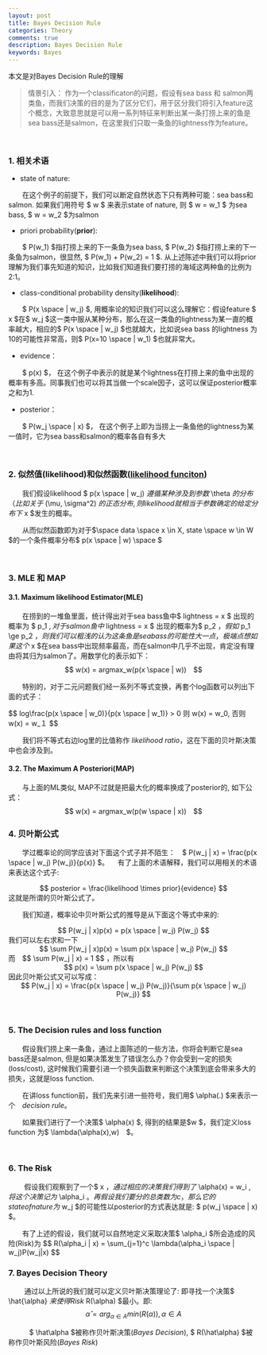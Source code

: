 ```yaml
---
layout: post
title: Bayes Decision Rule
categories: Theory
comments: true
description: Bayes Decision Rule
keywords: Bayes
---
```

本文是对Bayes Decision Rule的理解

<script type="text/javascript" async
  src="https://cdn.mathjax.org/mathjax/latest/MathJax.js?config=TeX-MML-AM_CHTML">
</script>
> 情景引入： 作为一个classificaton的问题，假设有sea bass 和 salmon两类鱼，而我们决策的目的是为了区分它们，用于区分我们将引入feature这个概念，大致意思就是可以用一系列特征来判断出某一条打捞上来的鱼是sea bass还是salmon，在这里我们只取一条鱼的lightness作为feature。


<p>&emsp;&emsp;</p>

### 1. 相关术语
* state of nature:
<p>&emsp;&emsp;在这个例子的前提下，我们可以断定自然状态下只有两种可能：sea bass和salmon. 如果我们用符号 $ w $ 来表示state of nature, 则 $ w = w_1 $ 为sea bass, $ w = w_2 $为salmon</p>

* priori probability(**prior**):
<p>&emsp;&emsp;$ P(w_1) $指打捞上来的下一条鱼为sea bass, $ P(w_2) $指打捞上来的下一条鱼为salmon，很显然, $ P(w_1) + P(w_2) = 1 $. 从上述陈述中我们可以将prior理解为我们事先知道的知识，比如我们知道我们要打捞的海域这两种鱼的比例为2:1。 </p>

* class-conditional probability density(**likelihood**):
<p>&emsp;&emsp;$ P(x \space | w_j) $, 用概率论的知识我们可以这么理解它：假设feature $ x $在$ w_j $这一类中服从某种分布，那么在这一类鱼的lightness为某一直的概率越大，相应的$ P(x \space | w_j) $也就越大，比如说sea bass 的lightness 为10的可能性非常高，则$ P(x=10 \space | w_1) $也就非常大。 </p>

* evidence：
<p>&emsp;&emsp;$ p(x) $， 在这个例子中表示的就是某个lightness在打捞上来的鱼中出现的概率有多高。同事我们也可以将其当做一个scale因子，这可以保证posterior概率之和为1. </p>

* posterior：
<p>&emsp;&emsp;$ P(w_j \space | x) $， 在这个例子上即为当捞上一条鱼他的lightness为某一值时，它为sea bass和salmon的概率各自有多大</p>
<p>&emsp;&emsp;</p>

### 2. 似然值(likelihood)和似然函数([likelihood funciton](https://en.wikipedia.org/wiki/Likelihood_function))
&emsp;&emsp;我们假设likelihood $ p(x \space | w_j) $遵循某种涉及到参数$ \theta $的分布（比如关于$ (\mu, \sigma^2) $的正态分布, 则likelihood就相当于参数确定的给定分布下$ x $发生的概率。
<p>&emsp;&emsp;从而似然函数即为对于$\space data \space x \in X, state \space w \in W $的一个条件概率分布$ p(x \space | w) \space $</p>
<p>&emsp;&emsp;</p>

### 3. MLE 和 MAP
#### 3.1. Maximum likelihood Estimator(MLE)
&emsp;&emsp;在捞到的一堆鱼里面，统计得出对于sea bass鱼中$ lightness = x $ 出现的概率为 $ p_1 $, 对于salmon鱼中$ lightness = x $ 出现的概率为$ p_2 $，假如$ p_1 \ge  p_2 $，则我们可以粗浅的认为这条鱼是sea bass的可能性大一点，极端点想如果这个$ x $在sea bass中出现频率最高，而在salmon中几乎不出现，肯定没有理由将其归为salmon了。用数学化的表示如下：
$$ w(x) = argmax_w(p(x \space | w))　$$
<p>&emsp;&emsp;特别的，对于二元问题我们经一系列不等式变换，再套个log函数可以列出下面的式子：</p>
$$ log\frac{p(x \space | w_0)}{p(x \space | w_1)} > 0 则 w(x) = w_0, 否则w(x) = w_１ $$
<p>&emsp;&emsp;我们将不等式右边log里的比值称作 <i>likelihood ratio</i>，这在下面的贝叶斯决策中也会涉及到。</p>


#### 3.2. The Maximum A Posteriori(MAP)
&emsp;&emsp;与上面的ML类似, MAP不过就是把最大化的概率换成了posterior的, 如下公式：
$$ w(x) = argmax_w(p(w \space | x))　$$


###  4. 贝叶斯公式
&emsp;&emsp;学过概率论的同学应该对下面这个式子并不陌生：&emsp;$ P(w_j  | x) = \frac{p(x \space | w_j) P(w_j)}{p(x)} $。&emsp;
有了上面的术语解释，我们可以用相关的术语来表达这个式子:

<center> $$ posterior = \frac{likelihood \times prior}{evidence} $$ </center>
这就是所谓的贝叶斯公式了。
<p>&emsp;&emsp;我们知道，概率论中贝叶斯公式的推导是从下面这个等式中来的:</p>
<center>  $$  P(w_j  | x)p(x) = p(x \space | w_j) P(w_j)  $$  </center>
我们可以左右求和一下
<center>  $$  \sum P(w_j  | x)p(x) = \sum p(x \space | w_j) P(w_j)  $$  </center>
而　$$ \sum P(w_j  | x) = 1 $$ ，所以有
<center>  $$  p(x) = \sum p(x \space | w_j) P(w_j)  $$  </center>
因此贝叶斯公式又可以写成：
<center>  $$  P(w_j  | x) = \frac{p(x \space | w_j) P(w_j)}{\sum p(x \space | w_j) P(w_j)}  $$  </center>
<p>&emsp;&emsp;</p>

### 5. The Decision rules and loss function
&emsp;&emsp;假设我们捞上来一条鱼，通过上面陈述的一些方法，你将会判断它是sea bass还是salmon, 但是如果决策发生了错误怎么办？你会受到一定的损失(loss/cost), 这时候我们需要引进一个损失函数来判断这个决策到底会带来多大的损失，这就是loss function. 
<p>&emsp;&emsp;在讲loss function前，我们先来引进一些符号，我们用$ \alpha(.) $来表示一个　<i>decision rule</i>。</p>
<p>&emsp;&emsp;如果我们进行了一个决策$ \alpha(x) $, 得到的结果是$w $，我们定义loss function 为$ \lambda(\alpha(x),w)　$。 </p>
<p>&emsp;&emsp;</p>

### 6. The Risk 
&emsp;&emsp; 假设我们观察到了一个$ x $，通过相应的决策我们得到了$ \alpha(x) = w_i $, 将这个决策记为$ \alpha_i $。再假设我们要分的总类数为c，那么它的state of nature为$ w_j $的可能性以posterior的方式表达就是: $ p(w_j \space | x) $。
<p>&emsp;&emsp;有了上述的假设，我们就可以自然地定义采取决策$ \alpha_i $所会造成的风险(Risk)为
$$ R(\alpha_i | x) = \sum_{j=1}^c \lambda(\alpha_i \space | w_j)P(w_j|x) $$ </p>

### 7. Bayes Decision Theory
&emsp;&emsp; 通过以上所说的我们就可以定义贝叶斯决策理论了: 即寻找一个决策$ \hat{\alpha} $来使得Risk　$ R(\alpha) $最小。即:
$$ \hat\alpha = arg_{\alpha \in A}min(R(\alpha)), \alpha \in A $$
<p>&emsp;&emsp;　$ \hat\alpha  $被称作贝叶斯决策(<i>Bayes Decision</i>), $ R(\hat\alpha) $被称作贝叶斯风险(<i>Bayes Risk</i>) </p>



